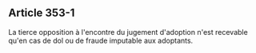 Article 353-1
----
La tierce opposition à l'encontre du jugement d'adoption n'est recevable qu'en
cas de dol ou de fraude imputable aux adoptants.
